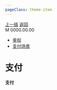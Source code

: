 ```yaml
---
pageClass: theme-item
---
```

<div class="extend-header">
    <div class="info">
        <div class="record">
            <a class="back" href="./">上一级</a>
            <a class="back" href="./">返回</a>
        </div>        
        <div class="mini">
            <span>M 0000.00.00</span>
        </div>
    </div>
    <div class="content"><div class="custom-block links">
<ul class="desc">
<li><a href="../../../../systemAuthentication">鉴权</a></li>
<li><a href="/scene/payment">支付场景</a></li>
</ul>
</div></div>
</div>
<div class="content-header">
<h1>支付</h1><strong>支付</strong>
</div>

